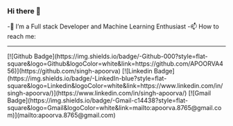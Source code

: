 ### Hi there 👋
 -🔭 I’m a Full stack Developer and Machine Learning Enthusiast
 -📫 How to reach me: 
 <br>
 <hr>
[![Github Badge](https://img.shields.io/badge/-Github-000?style=flat-square&logo=Github&logoColor=white&link=https://github.com/APOORVA456)](https://github.com/singh-apoorva)
[![Linkedin Badge](https://img.shields.io/badge/-LinkedIn-blue?style=flat-square&logo=Linkedin&logoColor=white&link=https://www.linkedin.com/in/singh-apoorva/)](https://www.linkedin.com/in/singh-apoorva/)
[![Gmail Badge](https://img.shields.io/badge/-Gmail-c14438?style=flat-square&logo=Gmail&logoColor=white&link=mailto:apoorva.8765@gmail.com)](mailto:apoorva.8765@gmail.com)

